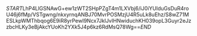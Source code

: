 $START$LhP4LlGSNAwG+ew1zWT2SHpPZgT4m1LXVbj6/iJ0iYUIduGsDuR4roU46j6fMp/VSTgwng/nkxyrnqANBJ70MvrPOSMzjU4R5uLk8uEhz/S8wZ71MESLkpWMThbqog6E9iR8yrPewI9Ncx7JklJvIHNwiduchKH039opL3Guyr2eJzzbcHLKy3eBjAkcYUoKh2YXk5J4p6kz6RdMsQ78Wg==$END$